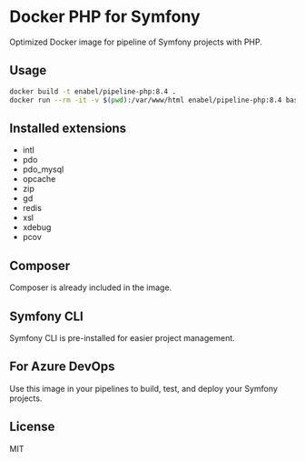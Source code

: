 # Docker PHP for Symfony

Optimized Docker image for pipeline of Symfony projects with PHP.

## Usage

```bash
docker build -t enabel/pipeline-php:8.4 .
docker run --rm -it -v $(pwd):/var/www/html enabel/pipeline-php:8.4 bash
```

## Installed extensions

- intl
- pdo
- pdo_mysql
- opcache
- zip
- gd
- redis
- xsl
- xdebug
- pcov

## Composer

Composer is already included in the image.

## Symfony CLI

Symfony CLI is pre-installed for easier project management.

## For Azure DevOps

Use this image in your pipelines to build, test, and deploy your Symfony projects.

## License

MIT
